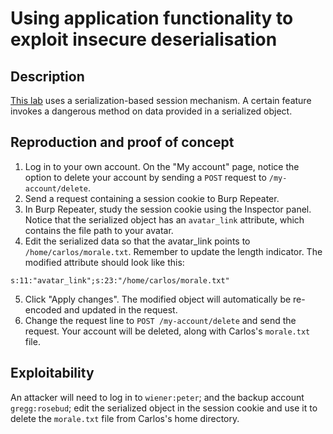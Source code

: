 # Using application functionality to exploit insecure deserialisation

## Description

[This lab](https://portswigger.net/web-security/deserialization/exploiting/lab-deserialization-using-application-functionality-to-exploit-insecure-deserialization) uses a serialization-based session mechanism. A certain feature invokes a dangerous method on data provided in a serialized object.

## Reproduction and proof of concept

1. Log in to your own account. On the "My account" page, notice the option to delete your account by sending a `POST` request to `/my-account/delete`.
2. Send a request containing a session cookie to Burp Repeater.
3. In Burp Repeater, study the session cookie using the Inspector panel. Notice that the serialized object has an `avatar_link` attribute, which contains the file path to your avatar.
4. Edit the serialized data so that the avatar_link points to `/home/carlos/morale.txt`. Remember to update the length indicator. The modified attribute should look like this:

```text
s:11:"avatar_link";s:23:"/home/carlos/morale.txt"
```
    
5. Click "Apply changes". The modified object will automatically be re-encoded and updated in the request.
6. Change the request line to `POST /my-account/delete` and send the request. Your account will be deleted, along with Carlos's `morale.txt` file.

## Exploitability

An attacker will need to log in to `wiener:peter`; and the backup account `gregg:rosebud`; edit the serialized object in the session cookie and use it to delete the `morale.txt` file from Carlos's home directory. 
